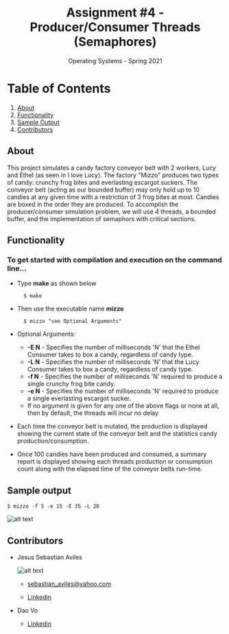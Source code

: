 <h1 align="center">Assignment #4 - Producer/Consumer Threads (Semaphores)</h1>

<div align="center">Operating Systems - Spring 2021</div>

# Table of Contents

1. [About](https://github.com/JsAviles/SDSU_Projects/tree/main/CS570_OperatingSystems/A4-Producer_Consumer_threads#about)
2. [Functionality](https://github.com/JsAviles/SDSU_Projects/tree/main/CS570_OperatingSystems/A4-Producer_Consumer_threads#Functionality)
3. [Sample Output](https://github.com/JsAviles/SDSU_Projects/tree/main/CS570_OperatingSystems/A4-Producer_Consumer_threads#Sample-output)
4. [Contributors](https://github.com/JsAviles/SDSU_Projects/tree/main/CS570_OperatingSystems/A4-Producer_Consumer_threads#Contributors)

## About

This project simulates a candy factory conveyor belt with 2 workers, Lucy and Ethel (as seen in I love Lucy). The factory "Mizzo" produces two types of candy: crunchy frog bites and everlasting escargot suckers. The conveyor belt (acting as our bounded buffer) may only hold up to 10 candies at any given time with a restriction of 3 frog bites at most. Candies are boxed in the order they are produced. To accomplish the producer/consumer simulation problem, we will use 4 threads, a bounded buffer, and the implementation of semaphors with critical sections.

## Functionality

### To get started with compilation and execution on the command line...

* Type **make** as shown below

        $ make

* Then use the executable name **mizzo**

        $ mizzo "see Optional Arguments"
    
* Optional Arguments:

    * **-E N** - Specifies the number of milliseconds 'N' that the Ethel Consumer takes to box a candy, regardless of candy type.
    * **-L N** - Specifies the number of milliseconds 'N' that the Lucy Consumer takes to box a candy, regardless of candy type.
    * **-f N** - Specifies the number of milliseconds 'N' required to produce a single crunchy frog bite candy.
    * **-e N** - Specifies the number of milliseconds 'N' required to produce a single everlasting escargot sucker.
    * If no argument is given for any one of the above flags or none at all, then by default, the threads will incur no delay

* Each time the conveyor belt is mutated, the production is displayed showing the current state of the conveyor belt and the statistics candy production/consumption.

* Once 100 candies have been produced and consumed, a summary report is displayed showing each threads production or consumption count along with the elapsed time of the conveyor belts run-time.

## Sample output

    $ mizzo -f 5 -e 15 -E 35 -L 20

![alt text](https://i.gyazo.com/36be930a952addf92ac115d099da2e18.png)

## Contributors

* Jesus Sebastian Aviles

    ![alt text](https://i.gyazo.com/30c872a61a8257508866840b44592530.png)

    * sebastian_aviles@yahoo.com

    * [Linkedin](https://www.linkedin.com/in/sebastian-aviles-215b3471/)

* Dao Vo

    * [Linkedin](https://www.linkedin.com/in/dao-vo-07673b1b8/)

